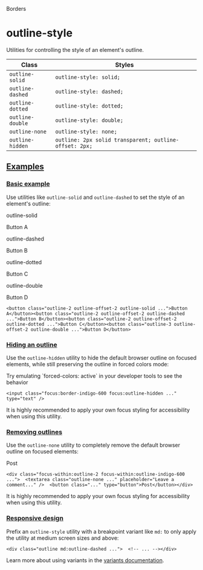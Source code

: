 Borders

# outline-style

Utilities for controlling the style of an element's outline.

| Class            | Styles                                                 |
| ---------------- | ------------------------------------------------------ |
| `outline-solid`  | `outline-style: solid;`                                |
| `outline-dashed` | `outline-style: dashed;`                               |
| `outline-dotted` | `outline-style: dotted;`                               |
| `outline-double` | `outline-style: double;`                               |
| `outline-none`   | `outline-style: none;`                                 |
| `outline-hidden` | `outline: 2px solid transparent; outline-offset: 2px;` |

## [Examples](#examples)

### [Basic example](#basic-example)

Use utilities like `outline-solid` and `outline-dashed` to set the style of an element's outline:

outline-solid

Button A

outline-dashed

Button B

outline-dotted

Button C

outline-double

Button D

```
<button class="outline-2 outline-offset-2 outline-solid ...">Button A</button><button class="outline-2 outline-offset-2 outline-dashed ...">Button B</button><button class="outline-2 outline-offset-2 outline-dotted ...">Button C</button><button class="outline-3 outline-offset-2 outline-double ...">Button D</button>
```

### [Hiding an outline](#hiding-an-outline)

Use the `outline-hidden` utility to hide the default browser outline on focused elements, while still preserving the outline in forced colors mode:

Try emulating \`forced-colors: active\` in your developer tools to see the behavior

```
<input class="focus:border-indigo-600 focus:outline-hidden ..." type="text" />
```

It is highly recommended to apply your own focus styling for accessibility when using this utility.

### [Removing outlines](#removing-outlines)

Use the `outline-none` utility to completely remove the default browser outline on focused elements:

Post

```
<div class="focus-within:outline-2 focus-within:outline-indigo-600 ...">  <textarea class="outline-none ..." placeholder="Leave a comment..." />  <button class="..." type="button">Post</button></div>
```

It is highly recommended to apply your own focus styling for accessibility when using this utility.

### [Responsive design](#responsive-design)

Prefix an `outline-style` utility with a breakpoint variant like `md:` to only apply the utility at medium screen sizes and above:

```
<div class="outline md:outline-dashed ...">  <!-- ... --></div>
```

Learn more about using variants in the [variants documentation](/docs/hover-focus-and-other-states).
